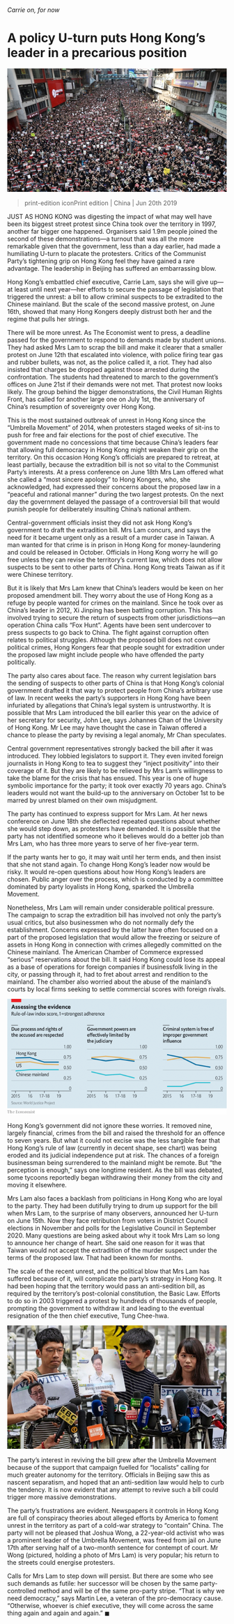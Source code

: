 ###### Carrie on, for now

# A policy U-turn puts Hong Kong’s leader in a precarious position 

![image](images/20190622_CNP001_0.jpg) 

> print-edition iconPrint edition | China | Jun 20th 2019 

JUST AS HONG KONG was digesting the impact of what may well have been its biggest street protest since China took over the territory in 1997, another far bigger one happened. Organisers said 1.9m people joined the second of these demonstrations—a turnout that was all the more remarkable given that the government, less than a day earlier, had made a humiliating U-turn to placate the protesters. Critics of the Communist Party’s tightening grip on Hong Kong feel they have gained a rare advantage. The leadership in Beijing has suffered an embarrassing blow. 

Hong Kong’s embattled chief executive, Carrie Lam, says she will give up—at least until next year—her efforts to secure the passage of legislation that triggered the unrest: a bill to allow criminal suspects to be extradited to the Chinese mainland. But the scale of the second massive protest, on June 16th, showed that many Hong Kongers deeply distrust both her and the regime that pulls her strings. 

There will be more unrest. As The Economist went to press, a deadline passed for the government to respond to demands made by student unions. They had asked Mrs Lam to scrap the bill and make it clearer that a smaller protest on June 12th that escalated into violence, with police firing tear gas and rubber bullets, was not, as the police called it, a riot. They had also insisted that charges be dropped against those arrested during the confrontation. The students had threatened to march to the government’s offices on June 21st if their demands were not met. That protest now looks likely. The group behind the bigger demonstrations, the Civil Human Rights Front, has called for another large one on July 1st, the anniversary of China’s resumption of sovereignty over Hong Kong. 

This is the most sustained outbreak of unrest in Hong Kong since the “Umbrella Movement” of 2014, when protesters staged weeks of sit-ins to push for free and fair elections for the post of chief executive. The government made no concessions that time because China’s leaders fear that allowing full democracy in Hong Kong might weaken their grip on the territory. On this occasion Hong Kong’s officials are prepared to retreat, at least partially, because the extradition bill is not so vital to the Communist Party’s interests. At a press conference on June 18th Mrs Lam offered what she called a “most sincere apology” to Hong Kongers, who, she acknowledged, had expressed their concerns about the proposed law in a “peaceful and rational manner” during the two largest protests. On the next day the government delayed the passage of a controversial bill that would punish people for deliberately insulting China’s national anthem. 

Central-government officials insist they did not ask Hong Kong’s government to draft the extradition bill. Mrs Lam concurs, and says the need for it became urgent only as a result of a murder case in Taiwan. A man wanted for that crime is in prison in Hong Kong for money-laundering and could be released in October. Officials in Hong Kong worry he will go free unless they can revise the territory’s current law, which does not allow suspects to be sent to other parts of China. Hong Kong treats Taiwan as if it were Chinese territory. 

But it is likely that Mrs Lam knew that China’s leaders would be keen on her proposed amendment bill. They worry about the use of Hong Kong as a refuge by people wanted for crimes on the mainland. Since he took over as China’s leader in 2012, Xi Jinping has been battling corruption. This has involved trying to secure the return of suspects from other jurisdictions—an operation China calls “Fox Hunt”. Agents have been sent undercover to press suspects to go back to China. The fight against corruption often relates to political struggles. Although the proposed bill does not cover political crimes, Hong Kongers fear that people sought for extradition under the proposed law might include people who have offended the party politically. 

The party also cares about face. The reason why current legislation bars the sending of suspects to other parts of China is that Hong Kong’s colonial government drafted it that way to protect people from China’s arbitrary use of law. In recent weeks the party’s supporters in Hong Kong have been infuriated by allegations that China’s legal system is untrustworthy. It is possible that Mrs Lam introduced the bill earlier this year on the advice of her secretary for security, John Lee, says Johannes Chan of the University of Hong Kong. Mr Lee may have thought the case in Taiwan offered a chance to please the party by revising a legal anomaly, Mr Chan speculates. 

Central government representatives strongly backed the bill after it was introduced. They lobbied legislators to support it. They even invited foreign journalists in Hong Kong to tea to suggest they “inject positivity” into their coverage of it. But they are likely to be relieved by Mrs Lam’s willingness to take the blame for the crisis that has ensued. This year is one of huge symbolic importance for the party; it took over exactly 70 years ago. China’s leaders would not want the build-up to the anniversary on October 1st to be marred by unrest blamed on their own misjudgment. 

The party has continued to express support for Mrs Lam. At her news conference on June 18th she deflected repeated questions about whether she would step down, as protesters have demanded. It is possible that the party has not identified someone who it believes would do a better job than Mrs Lam, who has three more years to serve of her five-year term. 

If the party wants her to go, it may wait until her term ends, and then insist that she not stand again. To change Hong Kong’s leader now would be risky. It would re-open questions about how Hong Kong’s leaders are chosen. Public anger over the process, which is conducted by a committee dominated by party loyalists in Hong Kong, sparked the Umbrella Movement. 

Nonetheless, Mrs Lam will remain under considerable political pressure. The campaign to scrap the extradition bill has involved not only the party’s usual critics, but also businessmen who do not normally defy the establishment. Concerns expressed by the latter have often focused on a part of the proposed legislation that would allow the freezing or seizure of assets in Hong Kong in connection with crimes allegedly committed on the Chinese mainland. The American Chamber of Commerce expressed “serious” reservations about the bill. It said Hong Kong could lose its appeal as a base of operations for foreign companies if businessfolk living in the city, or passing through it, had to fret about arrest and rendition to the mainland. The chamber also worried about the abuse of the mainland’s courts by local firms seeking to settle commercial scores with foreign rivals. 

![image](images/20190622_cnc286.png) 

Hong Kong’s government did not ignore these worries. It removed nine, largely financial, crimes from the bill and raised the threshold for an offence to seven years. But what it could not excise was the less tangible fear that Hong Kong’s rule of law (currently in decent shape, see chart) was being eroded and its judicial independence put at risk. The chances of a foreign businessman being surrendered to the mainland might be remote. But “the perception is enough,” says one longtime resident. As the bill was debated, some tycoons reportedly began withdrawing their money from the city and moving it elsewhere. 

Mrs Lam also faces a backlash from politicians in Hong Kong who are loyal to the party. They had been dutifully trying to drum up support for the bill when Mrs Lam, to the surprise of many observers, announced her U-turn on June 15th. Now they face retribution from voters in District Council elections in November and polls for the Legislative Council in September 2020. Many questions are being asked about why it took Mrs Lam so long to announce her change of heart. She said one reason for it was that Taiwan would not accept the extradition of the murder suspect under the terms of the proposed law. That had been known for months. 

The scale of the recent unrest, and the political blow that Mrs Lam has suffered because of it, will complicate the party’s strategy in Hong Kong. It had been hoping that the territory would pass an anti-sedition bill, as required by the territory’s post-colonial constitution, the Basic Law. Efforts to do so in 2003 triggered a protest by hundreds of thousands of people, prompting the government to withdraw it and leading to the eventual resignation of the then chief executive, Tung Chee-hwa. 

![image](images/20190622_CNP002_0.jpg) 

The party’s interest in reviving the bill grew after the Umbrella Movement because of the support that campaign fuelled for “localists” calling for much greater autonomy for the territory. Officials in Beijing saw this as nascent separatism, and hoped that an anti-sedition law would help to curb the tendency. It is now evident that any attempt to revive such a bill could trigger more massive demonstrations. 

The party’s frustrations are evident. Newspapers it controls in Hong Kong are full of conspiracy theories about alleged efforts by America to foment unrest in the territory as part of a cold-war strategy to “contain” China. The party will not be pleased that Joshua Wong, a 22-year-old activist who was a prominent leader of the Umbrella Movement, was freed from jail on June 17th after serving half of a two-month sentence for contempt of court. Mr Wong (pictured, holding a photo of Mrs Lam) is very popular; his return to the streets could energise protesters. 

Calls for Mrs Lam to step down will persist. But there are some who see such demands as futile: her successor will be chosen by the same party-controlled method and will be of the same pro-party stripe. “That is why we need democracy,” says Martin Lee, a veteran of the pro-democracy cause. “Otherwise, whoever is chief executive, they will come across the same thing again and again and again.” ◼ 

